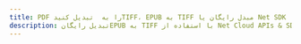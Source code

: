 ---title: PDF را به  تبدیل کنیدTIFF، EPUB به TIFF مبدل رایگان یا Net SDKdescription: تبدیل رایگانEPUB به TIFF با استفاده از Net Cloud APIs & SDK همچنین اسناد PDF را در Cloud ایجاد، ویرایش و رندر کنید.---